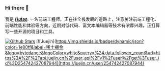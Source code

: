 ### Hi there 👋

我是 [𝑯𝒖𝒕𝒂𝒐](https://juejin.cn/user/254742427087944). 一名前端工程师，正在往全栈发展的道路上，注意关注前端工程化、前端性能和体验等方向，近期对低代码、富文本编辑器等技术有浓厚兴趣，正打算写一些开源的项目和工具。

[![Github Stars](https://img.shields.io/github/stars/hutaod?color=2da44e&label=Github%20Star&logo=github)](https://github.com/hutaod)
[![Juejin](https://img.shields.io/badge/dynamic/json?color=1e80ff&label=稀土掘金&logo=bytedance&logoColor=white&query=%24.data.follower_count&url=https%3A%2F%2Fapi.juejin.cn%2Fuser_api%2Fv1%2Fuser%2Fget%3Fuser_id%3D254742427087944](https://juejin.cn/user/254742427087944)
